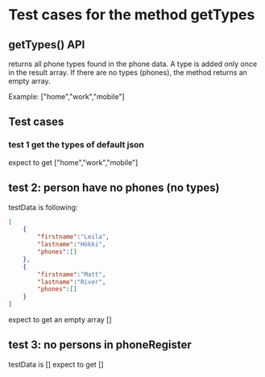 # Test cases for the method getTypes

## getTypes() API

returns all phone types found in the phone data. A type is added only once in the result array. If there are no types (phones), the method returns an empty array.

Example: ["home","work","mobile"]

## Test cases

### test 1 get the types of default json

expect to get  ["home","work","mobile"]

## test 2: person have no phones (no types)

testData is following:
```json
[
    {
        "firstname":"Leila",
        "lastname":"Hökki",
        "phones":[]
    },
    {
        "firstname":"Matt",
        "lastname":"River",
        "phones":[]
    }
]
```

expect to get an empty array []

## test 3: no persons in phoneRegister

testData is []
expect to get []